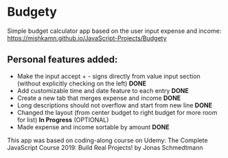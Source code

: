 # Budgety #

Simple budget calculator app based on the user input expense and income: https://mishkamn.github.io/JavaScript-Projects/Budgety

## Personal features added: ##

- Make the input accept + - signs directly from value input section (without explicitly checking on the left) **DONE**
- Add customizable time and date feature to each entry **DONE**
- Create a new tab that merges expense and income **DONE**
- Long descriptions should not overflow and start from new line **DONE**
- Changed the layout (from center budget to right budget for more room for list) **In Progress** (OPTIONAL)
- Made expense and income sortable by amount **DONE**


This app was based on coding-along course on Udemy: The Complete JavaScript Course 2019: Build Real Projects! by Jonas Schmedtmann
